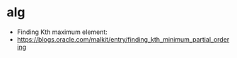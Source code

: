 # alg

- Finding Kth maximum element:
- https://blogs.oracle.com/malkit/entry/finding_kth_minimum_partial_ordering
